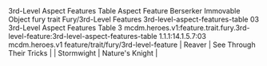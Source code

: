 <ability>
  <name>3rd-Level Aspect Features Table</name>
  <keywords>
    <keyword>Aspect</keyword>
  </keywords>
  <type>Feature</type>
  <distance>Berserker</distance>
  <target>Immovable Object</target>
  <metadata>
    <class>fury</class>
    <feature_type>trait</feature_type>
    <file_dpath>Fury/3rd-Level Features</file_dpath>
    <item_id>3rd-level-aspect-features-table</item_id>
    <item_index>03</item_index>
    <item_name>3rd-Level Aspect Features Table</item_name>
    <level>3</level>
    <scc>mcdm.heroes.v1:feature.trait.fury.3rd-level-feature:3rd-level-aspect-features-table</scc>
    <scdc>1.1.1:14.1.5.7:03</scdc>
    <source>mcdm.heroes.v1</source>
    <type>feature/trait/fury/3rd-level-feature</type>
  </metadata>
  <effects>
    <effect type="mundane">| Reaver     | See Through Their Tricks |
| Stormwight | Nature&apos;s Knight          |</effect>
  </effects>
</ability>
